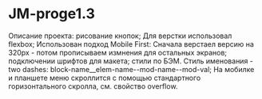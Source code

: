 # JM-proge1.3
Описание проекта:
pисование кнопок;
Для верстки использовал flexbox;
Использован подход Mobile First: Сначала верстаел версию на 320px - потом прописываем измнения для остальных экранов;
подключении шрифтов для макета;
стили по БЭМ. Стиль именования - two dashes: block-name__elem-name--mod-name--mod-val;
На мобилке и планшете меню скроллится с помощью стандартного горизонтального скролла, см. свойство overflow.
